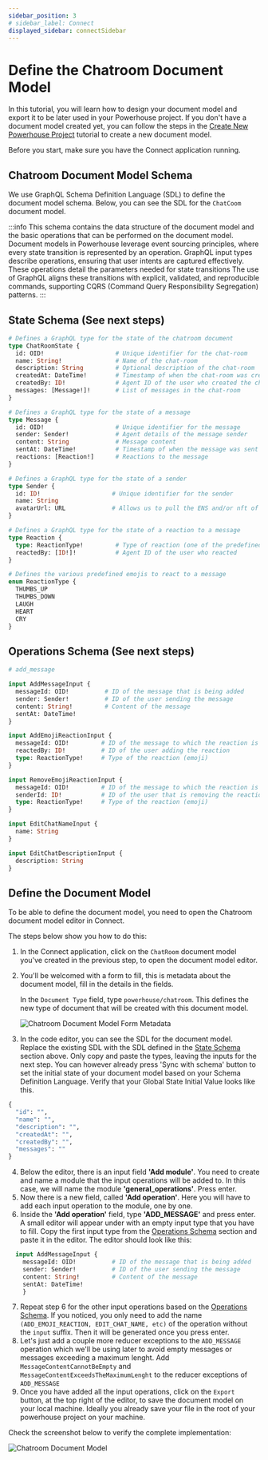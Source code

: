 ```yaml
---
sidebar_position: 3
# sidebar_label: Connect
displayed_sidebar: connectSidebar
---
```

# Define the Chatroom Document Model

In this tutorial, you will learn how to design your document model and export it to be later used in your Powerhouse project.
If you don't have a document model created yet, you can follow the steps in the [Create New Powerhouse Project](/docs/connect/02-Tutorials/Chatroom/CreateNewPowerhouseProject.md) tutorial to create a new document model.

Before you start, make sure you have the Connect application running.

## Chatroom Document Model Schema

We use GraphQL Schema Definition Language (SDL) to define the document model schema. Below, you can see the SDL for the `ChatCoom` document model.

:::info
This schema contains the data structure of the document model and the basic operations that can be performed on the document model.
Document models in Powerhouse leverage event sourcing principles, where every state transition is represented by an operation. GraphQL input types describe operations, ensuring that user intents are captured effectively. These operations detail the parameters needed for state transitions The use of GraphQL aligns these transitions with explicit, validated, and reproducible commands, supporting CQRS (Command Query Responsibility Segregation) patterns.
:::

## State Schema (See next steps)

```graphql
# Defines a GraphQL type for the state of the chatroom document
type ChatRoomState {
  id: OID!                    # Unique identifier for the chat-room
  name: String!               # Name of the chat-room
  description: String         # Optional description of the chat-room
  createdAt: DateTime!        # Timestamp of when the chat-room was created
  createdBy: ID!              # Agent ID of the user who created the chat-room
  messages: [Message!]!       # List of messages in the chat-room
}

# Defines a GraphQL type for the state of a message
type Message {
  id: OID!                    # Unique identifier for the message
  sender: Sender!             # Agent details of the message sender
  content: String             # Message content
  sentAt: DateTime!           # Timestamp of when the message was sent
  reactions: [Reaction!]      # Reactions to the message
}

# Defines a GraphQL type for the state of a sender
type Sender {
  id: ID!                    # Unique identifier for the sender
  name: String
  avatarUrl: URL             # Allows us to pull the ENS and/or nft of the persons profile
}

# Defines a GraphQL type for the state of a reaction to a message
type Reaction {
  type: ReactionType!         # Type of reaction (one of the predefined emoji)
  reactedBy: [ID!]!           # Agent ID of the user who reacted
}

# Defines the various predefined emojis to react to a message
enum ReactionType {
  THUMBS_UP
  THUMBS_DOWN
  LAUGH
  HEART
  CRY
}
```

## Operations Schema (See next steps)

```graphql
# add_message

input AddMessageInput {
  messageId: OID!          # ID of the message that is being added
  sender: Sender!          # ID of the user sending the message
  content: String!         # Content of the message
  sentAt: DateTime!
}

input AddEmojiReactionInput {
  messageId: OID!         # ID of the message to which the reaction is being added
  reactedBy: ID!          # ID of the user adding the reaction
  type: ReactionType!     # Type of the reaction (emoji)
}

input RemoveEmojiReactionInput {
  messageId: OID!         # ID of the message to which the reaction is being removed
  senderId: ID!           # ID of the user that is removing the reaction
  type: ReactionType!     # Type of the reaction (emoji)
}

input EditChatNameInput {
  name: String
}

input EditChatDescriptionInput {
  description: String
}
```

## Define the Document Model

To be able to define the document model, you need to open the Chatroom document model editor in Connect. 

The steps below show you how to do this:

1. In the Connect application, click on the `ChatRoom` document model you've created in the previous step, to open the document model editor.
2. You'll be welcomed with a form to fill, this is metadata about the document model, fill in the details in the fields. 

    In the `Document Type` field, type `powerhouse/chatroom`. This defines the new type of document that will be created with this document model.
    
    ![Chatroom Document Model Form Metadata](image-2.png)

3. In the code editor, you can see the SDL for the document model. Replace the existing SDL with the SDL defined in the [State Schema](#state-schema) section above. Only copy and paste the types, leaving the inputs for the next step. You can however already press 'Sync with schema' button to set the initial state of your document model based on your Schema Definition Language. Verify that your Global State Initial Value looks like this. 
```graphql
{
  "id": "",
  "name": "",
  "description": "",
  "createdAt": "",
  "createdBy": "",
  "messages": ""
}
```

4. Below the editor, there is an input field **'Add module'**. You need to create and name a module that the input operations will be added to. In this case, we will name the module **'general_operations'**. Press enter.
5. Now there is a new field, called **'Add operation'**. Here you will have to add each input operation to the module, one by one.
6. Inside the **'Add operation'** field, type **'ADD_MESSAGE'** and press enter. A small editor will appear under with an empty input type that you have to fill. Copy the first input type from the [Operations Schema](#operations-schema) section and paste it in the editor. The editor should look like this:

```graphql
  input AddMessageInput {
    messageId: OID!          # ID of the message that is being added
    sender: Sender!          # ID of the user sending the message
    content: String!         # Content of the message
    sentAt: DateTime!
    }
```

7. Repeat step 6 for the other input operations based on the [Operations Schema](#operations-schema). If you noticed, you only need to add the name `(ADD_EMOJI_REACTION, EDIT_CHAT_NAME, etc)` of the operation without the `input` suffix. Then it will be generated once you press enter.
8. Let's just add a couple more reducer exceptions to the `ADD_MESSAGE` operation which we'll be using later to avoid empty messages or messages exceeding a maximum lenght. Add `MessageContentCannotBeEmpty` and `MessageContentExceedsTheMaximumLenght` to the reducer exceptions of `ADD_MESSAGE`
8. Once you have added all the input operations, click on the `Export` button, at the top right of the editor, to save the document model on your local machine. Ideally you already save your file in the root of your powerhouse project on your machine.

Check the screenshot below to verify the complete implementation:

![Chatroom Document Model](image-3.png)
